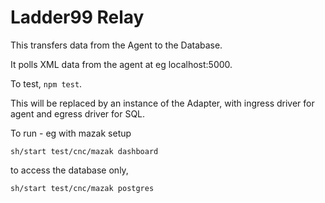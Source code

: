 # Ladder99 Relay

This transfers data from the Agent to the Database.

It polls XML data from the agent at eg localhost:5000.

To test, `npm test`.

This will be replaced by an instance of the Adapter, with ingress driver for agent and egress driver for SQL.

To run - eg with mazak setup

    sh/start test/cnc/mazak dashboard

to access the database only,

    sh/start test/cnc/mazak postgres
